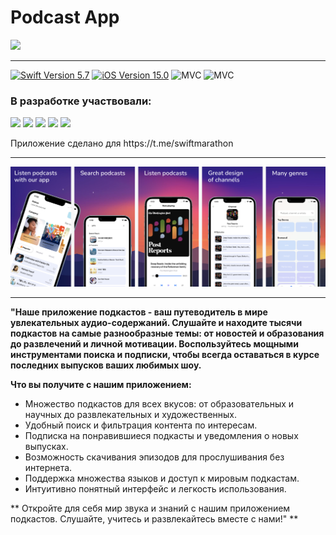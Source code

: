 # Podcast App
<img src="https://github.com/Loveink/PodcastApp/blob/develop/assets/video.gif" width="900">

---

<p align="left"> 
<a href="https://swift.org">
<img src="https://img.shields.io/badge/Swift-5.7-orange" alt="Swift Version 5.7" /></a>
<a href="https://developer.apple.com/ios/">
<img src="https://img.shields.io/badge/iOS-15.0%2B-success" alt="iOS Version 15.0"/></a>
<img src="https://img.shields.io/badge/MVC-ff69b4" alt="MVC" /></a>
<img src="https://img.shields.io/badge/No storyboard-purple" alt="MVC" /></a>
</p>

### В разработке участвовали:
<p align="left"> 
<a href="https://github.com/Loveink">
<img src="https://img.shields.io/badge/Loveink-pink"/></a>
<a href="https://github.com/CarolineTV">
<img src="https://img.shields.io/badge/CarolineTV-red"/></a>
<a href="https://github.com/michaelbolgar">
<img src="https://img.shields.io/badge/michaelbolgar-green"/></a>
<a href="https://github.com/vtagilov">
<img src="https://img.shields.io/badge/vtagilov-blue"/></a>
<a href="https://github.com/AnastasiaRybakova26">
<img src="https://img.shields.io/badge/AnastasiaRybakova26-purple"/></a>
</p>
Приложение сделано для https://t.me/swiftmarathon

---

<img width="1670" src="https://github.com/Loveink/PodcastApp/blob/develop/assets/image.png">

---

**"Наше приложение подкастов - ваш путеводитель в мире увлекательных аудио-содержаний. Слушайте и находите тысячи подкастов на самые разнообразные темы: от новостей и образования до развлечений и личной мотивации. Воспользуйтесь мощными инструментами поиска и подписки, чтобы всегда оставаться в курсе последних выпусков ваших любимых шоу.**

**Что вы получите с нашим приложением:**
* Множество подкастов для всех вкусов: от образовательных и научных до развлекательных и художественных.
* Удобный поиск и фильтрация контента по интересам.
* Подписка на понравившиеся подкасты и уведомления о новых выпусках.
* Возможность скачивания эпизодов для прослушивания без интернета.
* Поддержка множества языков и доступ к мировым подкастам.
* Интуитивно понятный интерфейс и легкость использования.

** Откройте для себя мир звука и знаний с нашим приложением подкастов. Слушайте, учитесь и развлекайтесь вместе с нами!" **
